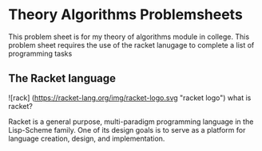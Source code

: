 # Theory Algorithms Problemsheets
This problem sheet is for my theory of algorithms module in college. This problem sheet requires the use of the racket lanugage to complete a list of programming tasks

## The Racket language
![rack] (https://racket-lang.org/img/racket-logo.svg "racket logo")
what is racket?

Racket is a general purpose, multi-paradigm programming language in the Lisp-Scheme family. One of its design goals is to serve as a platform for language creation, design, and implementation.